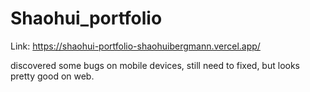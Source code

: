 # Shaohui_portfolio
Link: https://shaohui-portfolio-shaohuibergmann.vercel.app/

discovered some bugs on mobile devices, still need to fixed, but looks pretty good on web.
